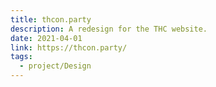 ```yaml
---
title: thcon.party
description: A redesign for the THC website.
date: 2021-04-01
link: https://thcon.party/
tags:
  - project/Design
---
```

